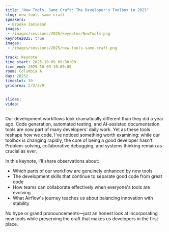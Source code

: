 ```yaml
---
title: "New Tools, Same Craft: The Developer's Toolbox in 2025"
slug: new-tools-same-craft
speakers:
 - Brooke Jamieson
images: 
 - /images/sessions/2025/keynotes/NewTools.png
keynote2025: true
images:
 - /images/sessions/2025/new-tools-same-craft.png

track: Keynote
time_start: 2025-10-09 09:30:00
time_end: 2025-10-09 10:00:00
room: Columbia A
day: 20252
timeslot: 39
gridarea: 2/2/3/9


slides:
video:
---
```



Our development workflows look dramatically different than they did a year ago. Code generation, automated testing, and AI-assisted documentation tools are now part of many developers' daily work.
Yet as these tools reshape how we code, I've noticed something worth examining: while our toolbox is changing rapidly, the core of being a good developer hasn't. Problem-solving, collaborative debugging, and systems thinking remain as crucial as ever.

In this keynote, I'll share observations about:

* Which parts of our workflow are genuinely enhanced by new tools
* The development skills that continue to separate good code from great code
* How teams can collaborate effectively when everyone's tools are evolving
* What Airflow's journey teaches us about balancing innovation with stability

No hype or grand pronouncements—just an honest look at incorporating new tools while preserving the craft that makes us developers in the first place.